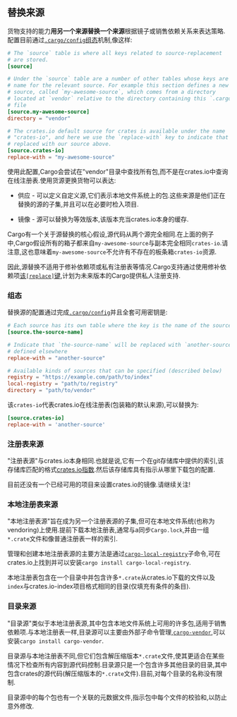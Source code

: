 
## 替换来源

货物支持的能力**用另一个来源替换一个来源**根据镜子或销售依赖关系来表达策略.配置目前通过[`.cargo/config`组态][config]机制,像这样:

[config]: 03-03-config.html

```toml
# The `source` table is where all keys related to source-replacement
# are stored.
[source]

# Under the `source` table are a number of other tables whose keys are a
# name for the relevant source. For example this section defines a new
# source, called `my-awesome-source`, which comes from a directory
# located at `vendor` relative to the directory containing this `.cargo/config`
# file
[source.my-awesome-source]
directory = "vendor"

# The crates.io default source for crates is available under the name
# "crates-io", and here we use the `replace-with` key to indicate that it's
# replaced with our source above.
[source.crates-io]
replace-with = "my-awesome-source"
```

使用此配置,Cargo会尝试在"vendor"目录中查找所有包,而不是在crates.io中查询在线注册表.使用货源更换货物可以表达:

-   供应 - 可以定义自定义源,它们表示本地文件系统上的包.这些来源是他们正在替换的源的子集,并且可以在必要时检入项目.

-   镜像 - 源可以替换为等效版本,该版本充当crates.io本身的缓存.

Cargo有一个关于源替换的核心假设,源代码从两个源完全相同.在上面的例子中,Cargo假设所有的箱子都来自`my-awesome-source`与副本完全相同`crates-io`.请注意,这也意味着`my-awesome-source`不允许有不存在的板条箱`crates-io`资源.

因此,源替换不适用于修补依赖项或私有注册表等情况.Cargo支持通过使用修补依赖项[该`[replace]`键][replace-section],计划为未来版本的Cargo提供私人注册支持.

[replace-section]: 03-02-manifest.html#the-replace-section

### 组态

替换源的配置通过完成[`.cargo/config`][config]并且全套可用密钥是:

```toml
# Each source has its own table where the key is the name of the source
[source.the-source-name]

# Indicate that `the-source-name` will be replaced with `another-source`,
# defined elsewhere
replace-with = "another-source"

# Available kinds of sources that can be specified (described below)
registry = "https://example.com/path/to/index"
local-registry = "path/to/registry"
directory = "path/to/vendor"
```

该`crates-io`代表crates.io在线注册表(包装箱的默认来源),可以替换为:

```toml
[source.crates-io]
replace-with = 'another-source'
```

### 注册表来源

"注册表源"与crates.io本身相同.也就是说,它有一个在git存储库中提供的索引,该存储库匹配的格式[crates.io指数](https://github.com/rust-lang/crates.io-index).然后该存储库具有指示从哪里下载包的配置.

目前还没有一个已经可用的项目来设置crates.io的镜像.请继续关注!

### 本地注册表来源

"本地注册表源"旨在成为另一个注册表源的子集,但可在本地文件系统(也称为vendoring)上使用.提前下载本地注册表,通常与a同步`Cargo.lock`,并由一组`*.crate`文件和像普通注册表一样的索引.

管理和创建本地注册表源的主要方法是通过[`cargo-local-registry`][cargo-local-registry]子命令,可在crates.io上找到并可以安装`cargo install cargo-local-registry`.

[cargo-local-registry]: https://crates.io/crates/cargo-local-registry

本地注册表包含在一个目录中并包含许多`*.crate`从crates.io下载的文件以及`index`与crates.io-index项目格式相同的目录(仅填充有条件的条目).

### 目录来源

"目录源"类似于本地注册表源,其中包含本地文件系统上可用的许多包,适用于销售依赖项.与本地注册表一样,目录源可以主要由外部子命令管理,[`cargo-vendor`][cargo-vendor],可以安装`cargo install cargo-vendor`.

[cargo-vendor]: https://crates.io/crates/cargo-vendor

目录源与本地注册表不同,但它们包含解压缩版本`*.crate`文件,使其更适合在某些情况下检查所有内容到源代码控制.目录源只是一个包含许多其他目录的目录,其中包含crates的源代码(解压缩版本的`*.crate`文件).目前,对每个目录的名称没有限制.

目录源中的每个包也有一个关联的元数据文件,指示包中每个文件的校验和,以防止意外修改.
